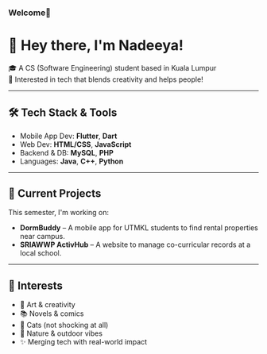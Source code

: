 ### Welcome🤗

<!--
**deenadeeya/deenadeeya** is a ✨ _special_ ✨ repository because its `README.md` (this file) appears on your GitHub profile.

Here are some ideas to get you started:

- 🔭 I’m currently working on ...
- 🌱 I’m currently learning ...
- 👯 I’m looking to collaborate on ...
- 🤔 I’m looking for help with ...
- 💬 Ask me about ...
- 📫 How to reach me: ...
- 😄 Pronouns: ...
- ⚡ Fun fact: ...
-->

# 👋 Hey there, I'm Nadeeya!

🎓 A CS (Software Engineering) student based in Kuala Lumpur  
📱 Interested in tech that blends creativity and helps people!

---

## 🛠️ Tech Stack & Tools
- Mobile App Dev: **Flutter**, **Dart**
- Web Dev: **HTML/CSS**, **JavaScript**
- Backend & DB: **MySQL**, **PHP**
- Languages: **Java**, **C++**, **Python**

---

## 📱 Current Projects
This semester, I'm working on:
- **DormBuddy** – A mobile app for UTMKL students to find rental properties near campus.
- **SRIAWWP ActivHub** – A website to manage co-curricular records at a local school.

---

## 🌿 Interests
- 🎨 Art & creativity  
- 📚 Novels & comics  
- 🐾 Cats (not shocking at all)  
- 🌱 Nature & outdoor vibes  
- ✨ Merging tech with real-world impact  

